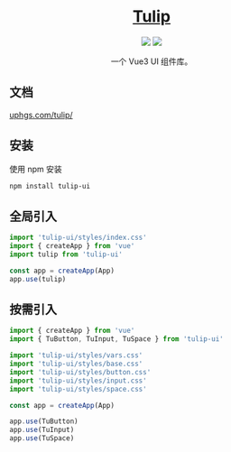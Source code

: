 <h1 align="center"><a href="https://uphgs.com/tulip/" target="_blank">Tulip</a></h1>

<div align="center">
  <img src="https://img.shields.io/badge/tulip-ui-v1.0.0-alpha.2-orange">
  <img src="https://img.shields.io/badge/license-MIT-green">
</div>

<p align="center">一个 Vue3 UI 组件库。</p>

## 文档

[uphgs.com/tulip/](https://uphgs.com/tulip/)

## 安装

使用 npm 安装

```sh
npm install tulip-ui
```

## 全局引入

```js
import 'tulip-ui/styles/index.css'
import { createApp } from 'vue'
import tulip from 'tulip-ui'

const app = createApp(App)
app.use(tulip)
```

## 按需引入

```js
import { createApp } from 'vue'
import { TuButton, TuInput, TuSpace } from 'tulip-ui'

import 'tulip-ui/styles/vars.css'
import 'tulip-ui/styles/base.css'
import 'tulip-ui/styles/button.css'
import 'tulip-ui/styles/input.css'
import 'tulip-ui/styles/space.css'

const app = createApp(App)

app.use(TuButton)
app.use(TuInput)
app.use(TuSpace)
```
